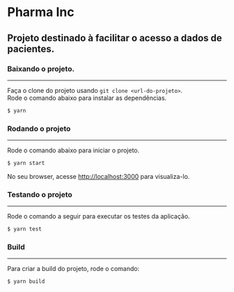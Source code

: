 # Pharma Inc

## Projeto destinado à facilitar o acesso a dados de pacientes.

### Baixando o projeto.

---

Faça o clone do projeto usando `git clone <url-do-projeto>`.\
Rode o comando abaixo para instalar as dependências.

```sh
$ yarn
```

### Rodando o projeto

---

Rode o comando abaixo para iniciar o projeto.

```sh
$ yarn start
```

No seu browser, acesse [http://localhost:3000](http://localhost:3000) para visualiza-lo.

### Testando o projeto

---

Rode o comando a seguir para executar os testes da aplicação.

```sh
$ yarn test
```

### Build

---

Para criar a build do projeto, rode o comando:

```sh
$ yarn build
```
